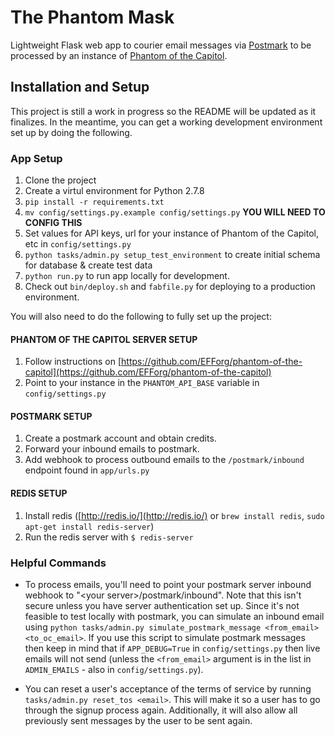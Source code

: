 # The Phantom Mask

Lightweight Flask web app to courier email messages via [Postmark](https://postmarkapp.com/) to be processed by an instance of [Phantom of the Capitol](https://github.com/EFForg/phantom-of-the-capitol).

## Installation and Setup

This project is still a work in progress so the README will be updated as it finalizes. In the meantime, you can get a working development environment set up by doing the following.

### App Setup

1. Clone the project
2. Create a virtul environment for Python 2.7.8
3. `pip install -r requirements.txt`
4. `mv config/settings.py.example config/settings.py` **YOU WILL NEED TO CONFIG THIS**
5. Set values for API keys, url for your instance of Phantom of the Capitol, etc in `config/settings.py`
6. `python tasks/admin.py setup_test_environment` to create initial schema for database & create test data
7. `python run.py` to run app locally for development. 
8. Check out `bin/deploy.sh` and `fabfile.py` for deploying to a production environment.

You will also need to do the following to fully set up the project:

#### PHANTOM OF THE CAPITOL SERVER SETUP

1. Follow instructions on [https://github.com/EFForg/phantom-of-the-capitol](https://github.com/EFForg/phantom-of-the-capitol)
2. Point to your instance in the `PHANTOM_API_BASE` variable in `config/settings.py`

#### POSTMARK SETUP

1. Create a postmark account and obtain credits.
2. Forward your inbound emails to postmark.
3. Add webhook to process outbound emails to the `/postmark/inbound` endpoint found in `app/urls.py`

#### REDIS SETUP

1. Install redis ([http://redis.io/](http://redis.io/) or `brew install redis`, `sudo apt-get install redis-server`)
2. Run the redis server with `$ redis-server`

### Helpful Commands

- To process emails, you'll need to point your postmark server inbound webhook to "\<your server\>/postmark/inbound".
Note that this isn't secure unless you have server authentication set up. Since it's not feasible to test locally
with postmark, you can simulate an inbound email using `python tasks/admin.py simulate_postmark_message <from_email> <to_oc_email>`.
If you use this script to simulate postmark messages then keep in mind that if `APP_DEBUG=True` in `config/settings.py`
then live emails will not send (unless the `<from_email>` argument is in the list in `ADMIN_EMAILS` - also
in `config/settings.py`).

- You can reset a user's acceptance of the terms of service by running `tasks/admin.py reset_tos <email>`.
This will make it so a user has to go through the signup process again.
Additionally, it will also allow all previously sent messages by the user to be sent again.